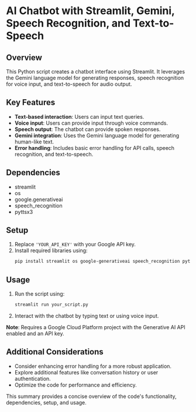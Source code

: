 # AI Chatbot with Streamlit, Gemini, Speech Recognition, and Text-to-Speech

## Overview
This Python script creates a chatbot interface using Streamlit. It leverages the Gemini language model for generating responses, speech recognition for voice input, and text-to-speech for audio output.

## Key Features
- **Text-based interaction**: Users can input text queries.
- **Voice input**: Users can provide input through voice commands.
- **Speech output**: The chatbot can provide spoken responses.
- **Gemini integration**: Uses the Gemini language model for generating human-like text.
- **Error handling**: Includes basic error handling for API calls, speech recognition, and text-to-speech.

## Dependencies
- streamlit
- os
- google.generativeai
- speech_recognition
- pyttsx3

## Setup
1. Replace `'YOUR_API_KEY'` with your Google API key.
2. Install required libraries using:
    ```sh
    pip install streamlit os google-generativeai speech_recognition pyttsx3
    ```

## Usage
1. Run the script using:
    ```sh
    streamlit run your_script.py
    ```
2. Interact with the chatbot by typing text or using voice input.

**Note**: Requires a Google Cloud Platform project with the Generative AI API enabled and an API key.

## Additional Considerations
- Consider enhancing error handling for a more robust application.
- Explore additional features like conversation history or user authentication.
- Optimize the code for performance and efficiency.

This summary provides a concise overview of the code's functionality, dependencies, setup, and usage.
